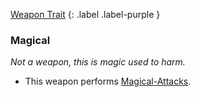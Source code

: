 
[Weapon Trait](Game/Core/Weapon-Traits)
{: .label .label-purple }

### Magical
*Not a weapon, this is magic used to harm.*
* This weapon performs [Magical-Attacks](Game/Core/Magical-Attacks).